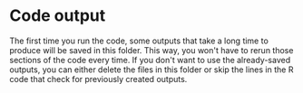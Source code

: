 # Code output

The first time you run the code, some outputs that take a long time to produce will be saved in this folder. This way, you won't have to rerun those sections of the code every time. If you don't want to use the already-saved outputs, you can either delete the files in this folder or skip the lines in the R code that check for previously created outputs.
